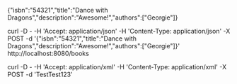 {"isbn":"54321","title":"Dance with Dragons","description":"Awesome!","authors":["Georgie"]}


curl -D - -H 'Accept: application/json' -H 'Content-Type: application/json' -X POST -d '{"isbn":"54321","title":"Dance with Dragons","description":"Awesome!","authors":["Georgie"]}' http://localhost:8080/books

curl -D - -H 'Accept: application/xml' -H 'Content-Type: application/xml' -X POST -d '<?xml version="1.0" encoding="UTF-8" standalone="yes"?><book><authors>Test</authors><description>Test</description><isbn>123</isbn><title>Test</title></book>'